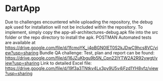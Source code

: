 # DartApp 
Due to challenges encountered while uploading the repository, the debug apk used for installation will not be included within the repository. To implement, simply copy the app-all-architectures-debug.apk file into the src folder or the repo directory to install the apk.
POSTMAN Automated tests are available at https://drive.google.com/file/d/1fcmoYK_j4pBGN0IET0S2kJDwC9hcs8VC/view?usp=sharing
Bundle QA challenge: Test, plan and report can be found: https://drive.google.com/file/d/16JZuKbgu9b5N_Cpn22lYTW2A2R92ywgt/view?usp=sharing
Link to detailed Excel file: https://drive.google.com/file/d/19f3a3TNtkv4Lx3py9U5v4jFzd1YH8vfz/view?usp=sharing
